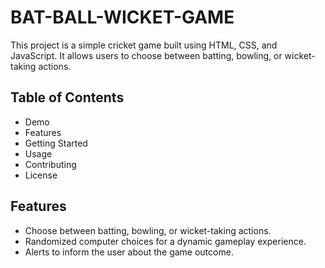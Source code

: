 ﻿# BAT-BALL-WICKET-GAME
This project is a simple cricket game built using HTML, CSS, and JavaScript. It allows users to choose between batting, bowling, or wicket-taking actions.
## Table of Contents
- Demo
- Features
- Getting Started
- Usage
- Contributing
- License
## Features
- Choose between batting, bowling, or wicket-taking actions.
- Randomized computer choices for a dynamic gameplay experience.
- Alerts to inform the user about the game outcome.
